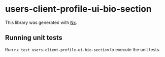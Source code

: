 # users-client-profile-ui-bio-section

This library was generated with [Nx](https://nx.dev).

## Running unit tests

Run `nx test users-client-profile-ui-bio-section` to execute the unit tests.
